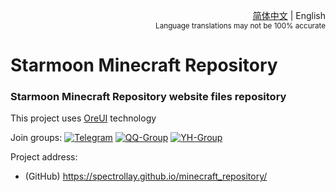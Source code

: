 <div align="right">

<a href="/README.md">简体中文</a> | English<br><sup>Language translations may not be 100% accurate</sup>

</div>

# Starmoon Minecraft Repository

### Starmoon Minecraft Repository website files repository

This project uses [OreUI](https://github.com/Spectrollay/OreUI) technology

Join groups:
[![Telegram](https://img.shields.io/badge/Telegram-Chat-blue)](https://t.me/Spectrollay_MCW)   [![QQ-Group](https://img.shields.io/badge/QQ-Chat-blue)](https://qm.qq.com/q/AqLmKLH9mM)   [![YH-Group](https://img.shields.io/badge/YunHu-Chat-blue)](https://yhfx.jwznb.com/share?key=VyTE7W7sLwRl&ts=1684642802)

Project address:

- (GitHub) https://spectrollay.github.io/minecraft_repository/